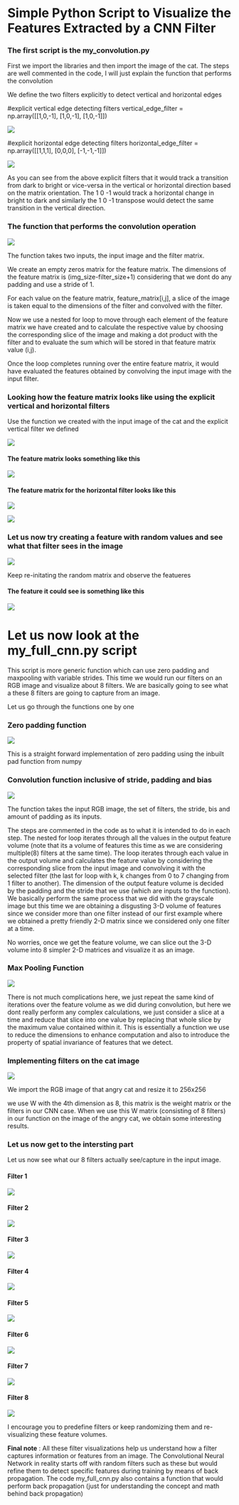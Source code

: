 # Simple Python Script to Visualize the Features Extracted by a CNN Filter

### The first script is the my_convolution.py

First we import the libraries and then import the image of the cat.
The steps are well commented in the code, I will just explain the function that performs the convolution

We define the two filters explicitly to detect vertical and horizontal edges

#explicit vertical edge detecting filters
vertical_edge_filter = np.array([[1,0,-1],
                        [1,0,-1],
                        [1,0,-1]])

![](images/vertical_edge_filter.PNG)


#explicit horizontal edge detecting filters
horizontal_edge_filter = np.array([[1,1,1],
                        [0,0,0],
                        [-1,-1,-1]])


![](images/horizontal_edge_filter.PNG)


As you can see from the above explicit filters that it would track a transition from dark to bright or vice-versa in the vertical or horizontal direction based on the matrix orientation. The 1 0 -1 would track a horizontal change in bright to dark and similarly the 1 0 -1 transpose would detect the same transition in the vertical direction. 

### The function that performs the convolution operation


![](images/my_conv_function.PNG)


The function takes two inputs, the input image and the filter matrix.

We create an empty zeros matrix for the feature matrix. The dimensions of the feature matrix is (img_size-filter_size+1) considering that we dont do any padding and use a stride of 1.

For each value on the feature matrix, feature_matrix[i,j], a slice of the image is taken equal to the dimensions of the filter and convolved with the filter.

Now we use a nested for loop to move through each element of the feature matrix we have created and to calculate the respective value by choosing the corresponding slice of the image and making a dot product with the filter and to evaluate the sum which will be stored in that feature matrix value (i,j). 

Once the loop completes running over the entire feature matrix, it would have evaluated the features obtained by convolving the input image with the input filter.

### Looking how the feature matrix looks like using the explicit vertical and horizontal filters

Use the function we created with the input image of the cat and the explicit vertical filter we defined

![](images/vertical_implement.PNG)
#### The feature matrix looks something like this 
![](images/vertical_features.PNG)

#### The feature matrix for the horizontal filter looks like this

![](images/horizontal_implement.PNG)

![](images/horizontal_features.PNG)


### Let us now try creating a feature with random values and see what that filter sees in the image

![](images/random_implement.PNG)

Keep re-initating the random matrix and observe the featueres 

#### The feature it could see is something like this
![](images/random_features.PNG)



# Let us now look at the my_full_cnn.py script

This script is more generic function which can use zero padding and maxpooling with variable strides. This time we would run our filters on an RGB image and visualize about 8 filters. We are basically going to see what a these 8 filters are going to capture from an image.

Let us go through the functions one by one 

### Zero padding function

![](images/zero_padding.PNG)

This is a straight forward implementation of zero padding using the inbuilt pad function from numpy


### Convolution function inclusive of stride, padding and bias

![](images/conv_function_full.PNG)

The function takes the input RGB image, the set of filters, the stride, bis and amount of padding as its inputs.

The steps are commented in the code as to what it is intended to do in each step.
The nested for loop iterates through all the values in the output feature volume (note that its a volume of features this time as we are considering multiple(8) filters at the same time). 
The loop iterates through each value in the output volume and calculates the feature value by considering the corresponding slice from the input image and convolving it with the selected filter (the last for loop with k, k changes from 0 to 7 changing from 1 filter to another). 
The dimension of the output feature volume is decided by the padding and the stride that we use (which are inputs to the function).
We basically perform the same process that we did with the grayscale image but this time we are obtaining a disgusting 3-D volume of features since we consider more than one filter instead of our first example where we obtained a pretty friendly 2-D matrix since we considered only one filter at a time.

No worries, once we get the feature volume, we can slice out the 3-D volume into 8 simpler 2-D matrices and visualize it as an image.

### Max Pooling Function

![](images/maxpooling_function.PNG)

There is not much complications here, we just repeat the same kind of iterations over the feature volume as we did during convolution, but here we dont really perform any complex calculations, we just consider a slice at a time and reduce that slice into one value by replacing that whole slice by the maximum value contained within it.
This is essentially a function we use to reduce the dimensions to enhance computation and also to introduce the property of spatial invariance of features that we detect.


### Implementing filters on the cat image

![](images/full_cnn_implement.PNG)

We import the RGB image of that angry cat and resize it to 256x256

we use W with the 4th dimension as 8, this matrix is the weight matrix or the filters in our CNN case.
When we use this W matrix (consisting of 8 filters) in our function on the image of the angry cat, we obtain some interesting results.

### Let us now get to the intersting part 

Let us now see what our 8 filters actually see/capture in the input image.

#### Filter 1
![](images/filter_1.PNG)

#### Filter 2
![](images/filter_2.PNG)

#### Filter 3
![](images/filter_3.PNG)

#### Filter 4
![](images/filter_4.PNG)

#### Filter 5
![](images/filter_5.PNG)

#### Filter 6
![](images/filter_6.PNG)

#### Filter 7
![](images/filter_7.PNG)

#### Filter 8
![](images/filter_8.PNG)


I encourage you to predefine filters or keep randomizing them and re-visualizing these feature volumes. 


**Final note** : All these filter visualizations help us understand how a filter captures information or features from an image. 
The Convolutional Neural Network in reality starts off with random filters such as these but would refine them to detect specific features during training by means of back propagation. The code my_full_cnn.py also contains a function that would perform back propagation (just for understanding the concept and math behind back propagation)
